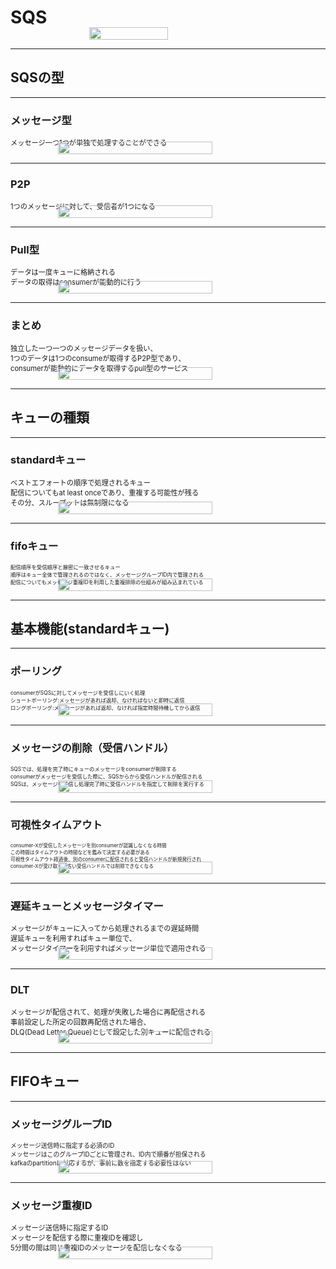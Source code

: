 # SQS
<div style="display: flex; justify-content: space-around;margin-top: -20px;">
  <img src="img/sqs.png" style="width: 50%;">
</div>

---



## SQSの型
----


### メッセージ型
<div style="font-size: 0.8em;">
    <p>
        メッセージ一つ1つが単独で処理することができる
    </p>
</div>

<div style="display: flex; justify-content: space-around;margin-top: -20px;">
  <img src="img/sqs-03.jpg" style="width: 70%;">
</div>

----


### P2P
<div style="font-size: 0.8em;">
    <p>
        1つのメッセージに対して、受信者が1つになる
    </p>
</div>

<div style="display: flex; justify-content: space-around;margin-top: -20px;">
  <img src="img/sqs-04.jpg" style="width: 70%;">
</div>


----

### Pull型
<div style="font-size: 0.8em;">
    <p>
        データは一度キューに格納される<br>
        データの取得はconsumerが能動的に行う
    </p>
</div>

<div style="display: flex; justify-content: space-around;margin-top: -20px;">
  <img src="img/sqs-05.jpg" style="width: 70%;">
</div>


----
### まとめ
<div style="font-size: 0.8em;">
    <p>
        独立した一つ一つのメッセージデータを扱い、<br>
        1つのデータは1つのconsumeが取得するP2P型であり、<br>
        consumerが能動的にデータを取得するpull型のサービス
    </p>
</div>

<div style="display: flex; justify-content: space-around;margin-top: -20px;">
  <img src="img/sqs-06.jpg" style="width: 70%;">
</div>




---
## キューの種類
----
### standardキュー
<div style="font-size: 0.8em;">
    <p>
        ベストエフォートの順序で処理されるキュー<br>
        配信についてもat least onceであり、重複する可能性が残る<br>
        その分、スループットは無制限になる
    </p>
</div>

<div style="display: flex; justify-content: space-around;margin-top: -20px;">
  <img src="img/sqs-07.jpg" style="width: 70%;">
</div>

----
### fifoキュー

<div style="font-size: 0.6em;">
    <p>
        配信順序を受信順序と厳密に一致させるキュー<br>
        順序はキュー全体で管理されるのではなく、メッセージグループID内で管理される<br>
        配信についてもメッセージ重複IDを利用した重複排除の仕組みが組み込まれている
    </p>
</div>

<div style="display: flex; justify-content: space-around;margin-top: -20px;">
  <img src="img/sqs-08.jpg" style="width: 70%;">
</div>











---
## 基本機能(standardキュー)
----
### ポーリング
<div style="font-size: 0.6em;">
    <p>
        consumerがSQSに対してメッセージを受信しにいく処理<br>
        ショートポーリング:メッセージがあれば返却、なければないと即時に返信<br>
        ロングポーリング:メッセージがあれば返却、なければ指定時間待機してから返信
    </p>
</div>

<div style="display: flex; justify-content: space-around;margin-top: -20px;">
  <img src="img/sqs-09.jpg" style="width: 70%;">
</div>

----
### メッセージの削除（受信ハンドル）
<div style="font-size: 0.6em;">
    <p>
        SQSでは、処理を完了時にキューのメッセージをconsumerが削除する<br>
        consumerがメッセージを受信した際に、SQSからから受信ハンドルが配信される<br>
        SQSは、メッセージを受信し処理完了時に受信ハンドルを指定して削除を実行する
    </p>
</div>

<div style="display: flex; justify-content: space-around;margin-top: -20px;">
  <img src="img/sqs-10.jpg" style="width: 70%;">
</div>



----
### 可視性タイムアウト
<div style="font-size: 0.55em;">
    <p>
        consumer-Xが受信したメッセージを別consumerが認識しなくなる時間<br>
        この時間はタイムアウトの時間などを鑑みて決定する必要がある<br>
        可視性タイムアウト経過後、別のconsumerに配信されると受信ハンドルが新規発行され<br>
        consumer-Xが受け取った古い受信ハンドルでは削除できなくなる
    </p>
</div>

<div style="display: flex; justify-content: space-around;margin-top: -20px;">
  <img src="img/sqs-11.jpg" style="width: 70%;">
</div>

----
### 遅延キューとメッセージタイマー
<div style="font-size: 0.8em;">
    <p>
        メッセージがキューに入ってから処理されるまでの遅延時間<br>
        遅延キューを利用すればキュー単位で、<br>
        メッセージタイマーを利用すればメッセージ単位で適用される
    </p>
</div>

<div style="display: flex; justify-content: space-around;margin-top: -20px;">
  <img src="img/sqs-12.jpg" style="width: 70%;">
</div>

----
### DLT
<div style="font-size: 0.8em;">
    <p>
        メッセージが配信されて、処理が失敗した場合に再配信される<br>
        事前設定した所定の回数再配信された場合、<br>
        DLQ(Dead Letter Queue)として設定した別キューに配信される
    </p>
</div>

<div style="display: flex; justify-content: space-around;margin-top: -20px;">
  <img src="img/sqs-13.jpg" style="width: 70%;">
</div>




---
## FIFOキュー
----
### メッセージグループID
<div style="font-size: 0.7em;">
    <p>
        メッセージ送信時に指定する必須のID<br>
        メッセージはこのグループIDごとに管理され、ID内で順番が担保される<br>
        kafkaのpartitionに対応するが、事前に数を指定する必要性はない
    </p>
</div>

<div style="display: flex; justify-content: space-around;margin-top: -20px;">
  <img src="img/sqs-14.jpg" style="width: 70%;">
</div>

----
### メッセージ重複ID
<div style="font-size: 0.8em;">
    <p>
        メッセージ送信時に指定するID<br>
        メッセージを配信する際に重複IDを確認し<br>
        5分間の間は同じ重複IDのメッセージを配信しなくなる
    </p>
</div>

<div style="display: flex; justify-content: space-around;margin-top: -20px;">
  <img src="img/sqs-15.jpg" style="width: 70%;">
</div>
